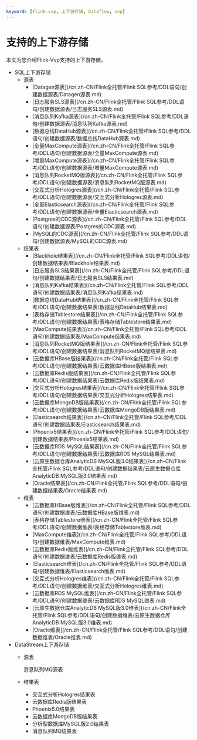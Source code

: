 ```yaml
---
keyword: [Flink-vvp, 上下游存储, Dataflow, vvp]
---
```


# 支持的上下游存储

本文为您介绍Flink-Vvp支持的上下游存储。

-   SQL上下游存储
    -   源表
        -   [Datagen源表](/cn.zh-CN/Flink全托管/Flink SQL参考/DDL语句/创建数据源表/Datagen源表.md)
        -   [日志服务SLS源表](/cn.zh-CN/Flink全托管/Flink SQL参考/DDL语句/创建数据源表/日志服务SLS源表.md)
        -   [消息队列Kafka源表](/cn.zh-CN/Flink全托管/Flink SQL参考/DDL语句/创建数据源表/消息队列Kafka源表.md)
        -   [数据总线DataHub源表](/cn.zh-CN/Flink全托管/Flink SQL参考/DDL语句/创建数据源表/数据总线DataHub源表.md)
        -   [全量MaxCompute源表](/cn.zh-CN/Flink全托管/Flink SQL参考/DDL语句/创建数据源表/全量MaxCompute源表.md)
        -   [增量MaxCompute源表](/cn.zh-CN/Flink全托管/Flink SQL参考/DDL语句/创建数据源表/增量MaxCompute源表.md)
        -   [消息队列RocketMQ版源表](/cn.zh-CN/Flink全托管/Flink SQL参考/DDL语句/创建数据源表/消息队列RocketMQ版源表.md)
        -   [交互式分析Hologres源表](/cn.zh-CN/Flink全托管/Flink SQL参考/DDL语句/创建数据源表/交互式分析Hologres源表.md)
        -   [全量Elasticsearch源表](/cn.zh-CN/Flink全托管/Flink SQL参考/DDL语句/创建数据源表/全量Elasticsearch源表.md)
        -   [Postgres的CDC源表](/cn.zh-CN/Flink全托管/Flink SQL参考/DDL语句/创建数据源表/Postgres的CDC源表.md)
        -   [MySQL的CDC源表](/cn.zh-CN/Flink全托管/Flink SQL参考/DDL语句/创建数据源表/MySQL的CDC源表.md)
    -   结果表
        -   [Blackhole结果表](/cn.zh-CN/Flink全托管/Flink SQL参考/DDL语句/创建数据结果表/Blackhole结果表.md)
        -   [日志服务SLS结果表](/cn.zh-CN/Flink全托管/Flink SQL参考/DDL语句/创建数据结果表/日志服务SLS结果表.md)
        -   [消息队列Kafka结果表](/cn.zh-CN/Flink全托管/Flink SQL参考/DDL语句/创建数据结果表/消息队列Kafka结果表.md)
        -   [数据总线DataHub结果表](/cn.zh-CN/Flink全托管/Flink SQL参考/DDL语句/创建数据结果表/数据总线DataHub结果表.md)
        -   [表格存储Tablestore结果表](/cn.zh-CN/Flink全托管/Flink SQL参考/DDL语句/创建数据结果表/表格存储Tablestore结果表.md)
        -   [MaxCompute结果表](/cn.zh-CN/Flink全托管/Flink SQL参考/DDL语句/创建数据结果表/MaxCompute结果表.md)
        -   [消息队列RocketMQ版结果表](/cn.zh-CN/Flink全托管/Flink SQL参考/DDL语句/创建数据结果表/消息队列RocketMQ版结果表.md)
        -   [云数据库HBase版结果表](/cn.zh-CN/Flink全托管/Flink SQL参考/DDL语句/创建数据结果表/云数据库HBase版结果表.md)
        -   [云数据库Redis版结果表](/cn.zh-CN/Flink全托管/Flink SQL参考/DDL语句/创建数据结果表/云数据库Redis版结果表.md)
        -   [交互式分析Hologres结果表](/cn.zh-CN/Flink全托管/Flink SQL参考/DDL语句/创建数据结果表/交互式分析Hologres结果表.md)
        -   [云数据库MongoDB版结果表](/cn.zh-CN/Flink全托管/Flink SQL参考/DDL语句/创建数据结果表/云数据库MongoDB版结果表.md)
        -   [Elasticsearch结果表](/cn.zh-CN/Flink全托管/Flink SQL参考/DDL语句/创建数据结果表/Elasticsearch结果表.md)
        -   [Phoenix5结果表](/cn.zh-CN/Flink全托管/Flink SQL参考/DDL语句/创建数据结果表/Phoenix5结果表.md)
        -   [云数据库RDS MySQL结果表](/cn.zh-CN/Flink全托管/Flink SQL参考/DDL语句/创建数据结果表/云数据库RDS MySQL结果表.md)
        -   [云原生数据仓库AnalyticDB MySQL版3.0结果表](/cn.zh-CN/Flink全托管/Flink SQL参考/DDL语句/创建数据结果表/云原生数据仓库AnalyticDB MySQL版3.0结果表.md)
        -   [Oracle结果表](/cn.zh-CN/Flink全托管/Flink SQL参考/DDL语句/创建数据结果表/Oracle结果表.md)
    -   维表
        -   [云数据库HBase版维表](/cn.zh-CN/Flink全托管/Flink SQL参考/DDL语句/创建数据维表/云数据库HBase版维表.md)
        -   [表格存储Tablestore维表](/cn.zh-CN/Flink全托管/Flink SQL参考/DDL语句/创建数据维表/表格存储Tablestore维表.md)
        -   [MaxCompute维表](/cn.zh-CN/Flink全托管/Flink SQL参考/DDL语句/创建数据维表/MaxCompute维表.md)
        -   [云数据库Redis版维表](/cn.zh-CN/Flink全托管/Flink SQL参考/DDL语句/创建数据维表/云数据库Redis版维表.md)
        -   [Elasticsearch维表](/cn.zh-CN/Flink全托管/Flink SQL参考/DDL语句/创建数据维表/Elasticsearch维表.md)
        -   [交互式分析Hologres维表](/cn.zh-CN/Flink全托管/Flink SQL参考/DDL语句/创建数据维表/交互式分析Hologres维表.md)
        -   [云数据库RDS MySQL维表](/cn.zh-CN/Flink全托管/Flink SQL参考/DDL语句/创建数据维表/云数据库RDS MySQL维表.md)
        -   [云原生数据仓库AnalyticDB MySQL版3.0维表](/cn.zh-CN/Flink全托管/Flink SQL参考/DDL语句/创建数据维表/云原生数据仓库AnalyticDB MySQL版3.0维表.md)
        -   [Oracle维表](/cn.zh-CN/Flink全托管/Flink SQL参考/DDL语句/创建数据维表/Oracle维表.md)
-   DataStream上下游存储
    -   源表

        消息队列MQ源表

    -   结果表
        -   交互式分析Hologres结果表
        -   云数据库Redis版结果表
        -   Phoenix5.0结果表
        -   云数据库MongoDB版结果表
        -   分析型数据库MySQL版2.0结果表
        -   消息队列MQ结果表


